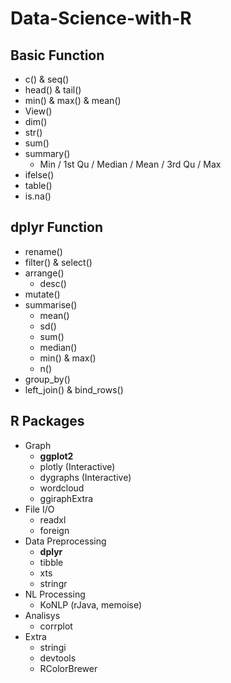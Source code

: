 # Data-Science-with-R

## Basic Function 
- c() & seq()
- head() & tail()
- min() & max() & mean()
- View()
- dim()
- str()
- sum()
- summary()
  - Min / 1st Qu / Median / Mean / 3rd Qu / Max
- ifelse()
- table()
- is.na()

## dplyr Function
- rename()
- filter() & select()
- arrange()
  - desc()
- mutate()
- summarise()
  - mean()
  - sd()
  - sum()
  - median()
  - min() & max()
  - n()
- group_by()
- left_join() & bind_rows()

## R Packages
- Graph
  - **ggplot2**
  - plotly (Interactive)
  - dygraphs (Interactive)
  - wordcloud
  - ggiraphExtra
- File I/O
  - readxl
  - foreign
- Data Preprocessing
  - **dplyr**
  - tibble
  - xts
  - stringr
- NL Processing
  - KoNLP (rJava, memoise)
- Analisys
  - corrplot
- Extra
  - stringi
  - devtools
  - RColorBrewer

